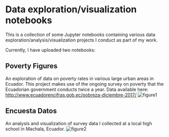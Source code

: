 # Data exploration/visualization notebooks
This is a collection of some Jupyter notebooks containing various data exploration/analysis/visualization projects I conduct as part of my work.

Currently, I have uploaded two notebooks:

## Poverty Figures

An exploration of data on poverty rates in various large urban areas in Ecuador. This project makes use of the ongoing survey on poverty that the Ecuadorian government conducts twice a year. Data available here: http://www.ecuadorencifras.gob.ec/pobreza-diciembre-2017/
![figure1](http://i65.tinypic.com/24mrpsz.jpg)

## Encuesta Datos

An analysis and visualization of survey data I collected at a local high school in Machala, Ecuador.
![figure2](http://i66.tinypic.com/23u76zs.png)
